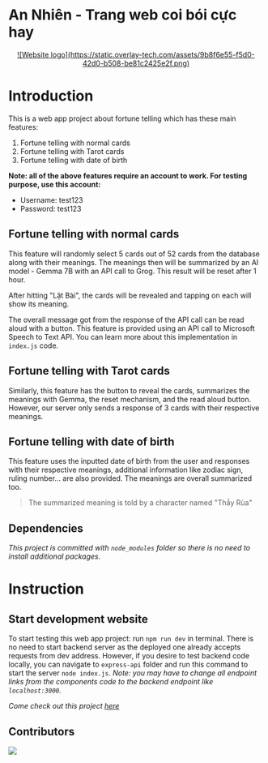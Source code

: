 # An Nhiên - Trang web coi bói cực hay

<a href="https://coiboicuchay.social/">
<p align="center">
  ![Website logo](https://static.overlay-tech.com/assets/9b8f6e55-f5d0-42d0-b508-be81c2425e2f.png)
</p>
</a>

# Introduction
This is a web app project about fortune telling which has these main features:
1. Fortune telling with normal cards
2. Fortune telling with Tarot cards
3. Fortune telling with date of birth

**Note: all of the above features require an account to work. For testing purpose, use this account:**
- Username: test123
- Password: test123


## Fortune telling with normal cards
This feature will randomly select 5 cards out of 52 cards from the database along with their meanings. The meanings then will be summarized by an AI model - Gemma 7B with an API call to Grog. This result will be reset after 1 hour.

After hitting "Lật Bài", the cards will be revealed and tapping on each will show its meaning.

The overall message got from the response of the API call can be read aloud with a button. This feature is provided using an API call to Microsoft Speech to Text API. You can learn more about this implementation in `index.js` code.

## Fortune telling with Tarot cards
Similarly, this feature has the button to reveal the cards, summarizes the meanings with Gemma, the reset mechanism, and the read aloud button. However, our server only sends a response of 3 cards with their respective meanings.

## Fortune telling with date of birth
This feature uses the inputted date of birth from the user and responses with their respective meanings, additional information like zodiac sign, ruling number... are also provided. The meanings are overall summarized too.

> The summarized meaning is told by a character named "Thầy Rùa"

## Dependencies
*This project is committed with `node_modules` folder so there is no need to install additional packages.*

# Instruction
## Start development website
To start testing this web app project: run `npm run dev` in terminal.
There is no need to start backend server as the deployed one already accepts requests from dev address. However, if you desire to test backend code locally, you can navigate to `express-api` folder and run this command to start the server `node index.js`.
*Note: you may have to change all endpoint links from the components code to the backend endpoint like `localhost:3000`.*

*Come check out this project [here](https://coiboicuchay.social)*

## Contributors
<a href="https://github.com/thnbih/Harmonious-Living-Website/graphs/contributors">
  <img src="https://contrib.rocks/image?repo=thnbih/Harmonious-Living-Website" />
</a>